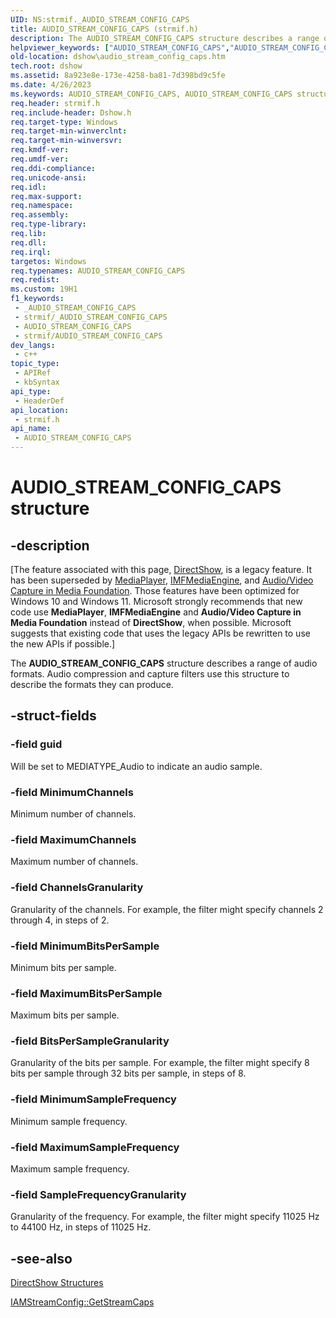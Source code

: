 ```yaml
---
UID: NS:strmif._AUDIO_STREAM_CONFIG_CAPS
title: AUDIO_STREAM_CONFIG_CAPS (strmif.h)
description: The AUDIO_STREAM_CONFIG_CAPS structure describes a range of audio formats. Audio compression and capture filters use this structure to describe the formats they can produce.
helpviewer_keywords: ["AUDIO_STREAM_CONFIG_CAPS","AUDIO_STREAM_CONFIG_CAPS structure [DirectShow]","AUDIO_STREAM_CONFIG_CAPSStructure","dshow.audio_stream_config_caps","strmif/AUDIO_STREAM_CONFIG_CAPS"]
old-location: dshow\audio_stream_config_caps.htm
tech.root: dshow
ms.assetid: 8a923e8e-173e-4258-ba81-7d398bd9c5fe
ms.date: 4/26/2023
ms.keywords: AUDIO_STREAM_CONFIG_CAPS, AUDIO_STREAM_CONFIG_CAPS structure [DirectShow], AUDIO_STREAM_CONFIG_CAPSStructure, dshow.audio_stream_config_caps, strmif/AUDIO_STREAM_CONFIG_CAPS
req.header: strmif.h
req.include-header: Dshow.h
req.target-type: Windows
req.target-min-winverclnt: 
req.target-min-winversvr: 
req.kmdf-ver: 
req.umdf-ver: 
req.ddi-compliance: 
req.unicode-ansi: 
req.idl: 
req.max-support: 
req.namespace: 
req.assembly: 
req.type-library: 
req.lib: 
req.dll: 
req.irql: 
targetos: Windows
req.typenames: AUDIO_STREAM_CONFIG_CAPS
req.redist: 
ms.custom: 19H1
f1_keywords:
 - _AUDIO_STREAM_CONFIG_CAPS
 - strmif/_AUDIO_STREAM_CONFIG_CAPS
 - AUDIO_STREAM_CONFIG_CAPS
 - strmif/AUDIO_STREAM_CONFIG_CAPS
dev_langs:
 - c++
topic_type:
 - APIRef
 - kbSyntax
api_type:
 - HeaderDef
api_location:
 - strmif.h
api_name:
 - AUDIO_STREAM_CONFIG_CAPS
---
```


# AUDIO_STREAM_CONFIG_CAPS structure


## -description

\[The feature associated with this page, [DirectShow](/windows/win32/directshow/directshow), is a legacy feature. It has been superseded by [MediaPlayer](/uwp/api/Windows.Media.Playback.MediaPlayer), [IMFMediaEngine](/windows/win32/api/mfmediaengine/nn-mfmediaengine-imfmediaengine), and [Audio/Video Capture in Media Foundation](windows/win32/medfound/audio-video-capture-in-media-foundation). Those features have been optimized for Windows 10 and Windows 11. Microsoft strongly recommends that new code use **MediaPlayer**, **IMFMediaEngine** and **Audio/Video Capture in Media Foundation** instead of **DirectShow**, when possible. Microsoft suggests that existing code that uses the legacy APIs be rewritten to use the new APIs if possible.\]

The <b>AUDIO_STREAM_CONFIG_CAPS</b> structure describes a range of audio formats. Audio compression and capture filters use this structure to describe the formats they can produce.

## -struct-fields

### -field guid

Will be set to MEDIATYPE_Audio to indicate an audio sample.

### -field MinimumChannels

Minimum number of channels.

### -field MaximumChannels

Maximum number of channels.

### -field ChannelsGranularity

Granularity of the channels. For example, the filter might specify channels 2 through 4, in steps of 2.

### -field MinimumBitsPerSample

Minimum bits per sample.

### -field MaximumBitsPerSample

Maximum bits per sample.

### -field BitsPerSampleGranularity

Granularity of the bits per sample. For example, the filter might specify 8 bits per sample through 32 bits per sample, in steps of 8.

### -field MinimumSampleFrequency

Minimum sample frequency.

### -field MaximumSampleFrequency

Maximum sample frequency.

### -field SampleFrequencyGranularity

Granularity of the frequency. For example, the filter might specify 11025 Hz to 44100 Hz, in steps of 11025 Hz.

## -see-also

<a href="/windows/desktop/DirectShow/directshow-structures">DirectShow Structures</a>



<a href="/windows/desktop/api/strmif/nf-strmif-iamstreamconfig-getstreamcaps">IAMStreamConfig::GetStreamCaps</a>